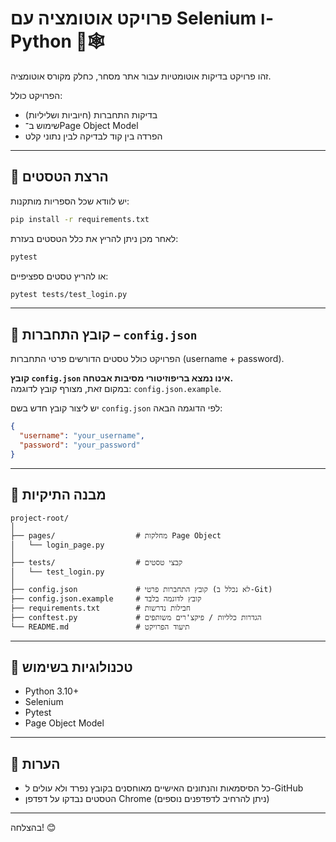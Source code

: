 
# פרויקט אוטומציה עם Selenium ו-Python 🧪🕸️

זהו פרויקט בדיקות אוטומטיות עבור אתר מסחר, כחלק מקורס אוטומציה.

הפרויקט כולל:
- בדיקות התחברות (חיוביות ושליליות)
- שימוש ב־Page Object Model
- הפרדה בין קוד לבדיקה לבין נתוני קלט

---

## 🚀 הרצת הטסטים

יש לוודא שכל הספריות מותקנות:

```bash
pip install -r requirements.txt
```

לאחר מכן ניתן להריץ את כלל הטסטים בעזרת:

```bash
pytest
```

או להריץ טסטים ספציפיים:

```bash
pytest tests/test_login.py
```

---

## 🔐 קובץ התחברות – `config.json`

הפרויקט כולל טסטים הדורשים פרטי התחברות (username + password).

**קובץ `config.json` אינו נמצא בריפוזיטורי מסיבות אבטחה.**  
במקום זאת, מצורף קובץ לדוגמה: `config.json.example`.

יש ליצור קובץ חדש בשם `config.json` לפי הדוגמה הבאה:

```json
{
  "username": "your_username",
  "password": "your_password"
}
```

---

## 📁 מבנה התיקיות

```plaintext
project-root/
│
├── pages/                  # מחלקות Page Object
│   └── login_page.py
│
├── tests/                  # קבצי טסטים
│   └── test_login.py
│
├── config.json             # קובץ התחברות פרטי (לא נכלל ב-Git)
├── config.json.example     # קובץ לדוגמה בלבד
├── requirements.txt        # חבילות נדרשות
├── conftest.py             # הגדרות כלליות / פיקצ'רים משותפים
└── README.md               # תיעוד הפרויקט
```

---

## 🧩 טכנולוגיות בשימוש

- Python 3.10+
- Selenium
- Pytest
- Page Object Model

---

## 📌 הערות

- כל הסיסמאות והנתונים האישיים מאוחסנים בקובץ נפרד ולא עולים ל-GitHub
- הטסטים נבדקו על דפדפן Chrome (ניתן להרחיב לדפדפנים נוספים)

---

בהצלחה! 😊
